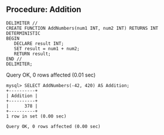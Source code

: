 ## Procedure: Addition 

```
DELIMITER //
CREATE FUNCTION AddNumbers(num1 INT, num2 INT) RETURNS INT
DETERMINISTIC
BEGIN
   DECLARE result INT;
   SET result = num1 + num2;
   RETURN result;
END //
DELIMITER;
```
Query OK, 0 rows affected (0.01 sec)
 
```
mysql> SELECT AddNumbers(-42, 420) AS Addition;
+----------+
| Addition |
+----------+
|      378 |
+----------+
1 row in set (0.00 sec)

Query OK, 0 rows affected (0.00 sec)
```
